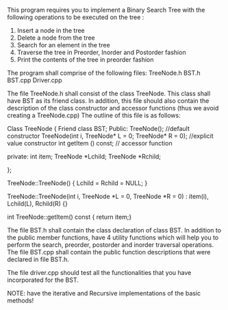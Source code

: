
This program requires you to implement a Binary Search Tree with the following operations to be executed on the tree : 
1)	Insert a node in the tree
2)	Delete a node from the tree
3)	Search for an element in the tree
4)	Traverse the tree in Preorder, Inorder and Postorder fashion
5)	Print the contents of the tree in preorder fashion

The program shall comprise of the following files:
TreeNode.h
BST.h
BST.cpp
Driver.cpp

The file TreeNode.h shall consist of the class TreeNode. This class shall have BST as its friend class. In addition, this file should also contain the description of the class constructor and accessor functions (thus we avoid creating a TreeNode.cpp) The outline of this file is as follows:

Class TreeNode {
                             Friend class BST;
Public:
  TreeNode();  //default constructor
  TreeNode(int i, TreeNode* L = 0; TreeNode* R = 0); //explicit value constructor
  int getItem () const; // accessor function

private:
 int item;
  TreeNode *Lchild;
  TreeNode *Rchild;
  
};

TreeNode::TreeNode()
{
    Lchild = Rchild = NULL;
}

TreeNode::TreeNode(int i, TreeNode *L = 0, TreeNode *R = 0) : item(i), Lchild(L), Rchild(R)
{}

int TreeNode::getItem() const
{ return item;}

The file BST.h shall contain the class declaration of class BST. In addition to the public member functions, have 4 utility functions which will help you to perform the search, preorder, postorder and inorder traversal operations. The file BST.cpp shall contain the public function descriptions that were declared in file BST.h. 

The file driver.cpp should test all the functionalities that you have incorporated for the BST.

NOTE: have the iterative and Recursive implementations of the basic methods!
